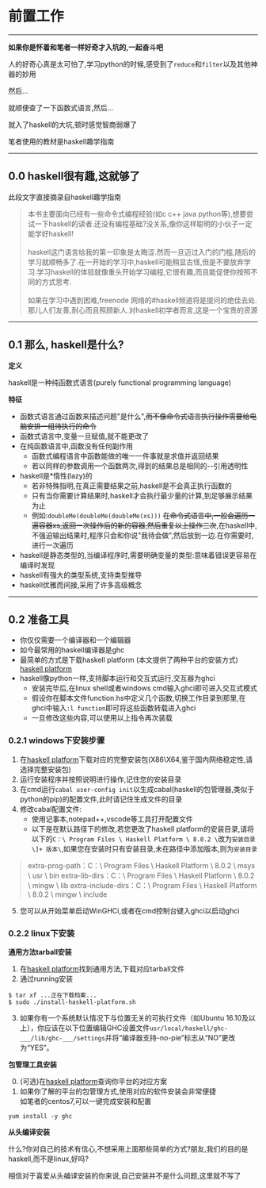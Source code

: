 # 前置工作

---

**如果你是怀着和笔者一样好奇才入坑的,一起奋斗吧**

人的好奇心真是太可怕了,学习python的时候,感受到了`reduce`和`filter`以及其他神器的妙用

然后...

就顺便查了一下函数式语言,然后...

就入了haskell的大坑,顿时感觉智商弱爆了

笔者使用的教材是haskell趣学指南

---

## 0.0 haskell很有趣,这就够了

此段文字直接摘录自haskell趣学指南

>本书主要面向已经有一些命令式编程经验(如c c++ java python等),想要尝试一下haskell的读者.还没有编程基础?没关系,像你这样聪明的小伙子一定能学好haskell!<br /><br />haskell这门语言给我的第一印象是太晦涩.然而一旦迈过入门的门槛,随后的学习就顺畅多了.在一开始的学习中,haskell可能稍显古怪,但是不要放弃学习.学习haskell的体验就像重头开始学习编程,它很有趣,而且能促使你按照不同的方式思考.<br /><br />如果在学习中遇到困难,freenode 网络的#haskell频道将是提问的绝佳去处.那儿人们友善,耐心而且照顾新人.对haskell初学者而言,这是一个宝贵的资源

---

## 0.1 那么, haskell是什么?

**定义**

haskell是一种纯函数式语言(purely functional programming language)

**特征**

- 函数式语言通过函数来描述问题"是什么",~~而不像命令式语言执行操作需要给电脑安排一组待执行的命令~~
- 函数式语言中,变量一旦赋值,就不能更改了
- 在纯函数语言中,函数没有任何副作用
  - 函数式编程语言中函数能做的唯一一件事就是求值并返回结果
  - 若以同样的参数调用一个函数两次,得到的结果总是相同的--引用透明性
- haskell是*惰性(lazy)的
  - 若非特殊指明,在真正需要结果之前,haskell是不会真正执行函数的
  - 只有当你需要计算结果时,haskell才会执行最少量的计算,到足够展示结果为止
  - 例如:`doubleMe(doubleMe(doubleMe(xs)))`  ~~在命令式语言中,一般会遍历一遍容器xs,返回一次操作后的新的容器,然后重复以上操作三次~~,在haskell中,不强迫输出结果时,程序只会和你说"我待会做",然后放到一边.在你需要时,进行一次遍历
- haskell是静态类型的,当编译程序时,需要明确变量的类型:意味着错误更容易在编译时发现
- haskell有强大的类型系统,支持类型推导
- haskell优雅而间接,采用了许多高级概念

---

## 0.2 准备工具

- 你仅仅需要一个编译器和一个编辑器
- 如今最常用的haskell编译器是ghc
- 最简单的方式是下载haskell platform (本文提供了两种平台的安装方式) <br />
[haskell platform](https://hackage.haskell.org/platform)
- haskell像python一样,支持脚本运行和交互式运行,交互器为ghci
  - 安装完毕后,在linux shell或者windows cmd输入ghci即可进入交互式模式
  - 假设你在脚本文件function.hs中定义几个函数,切换工作目录到那里,在ghci中输入`:l function`即可将这些函数转载进入ghci
  - 一旦修改这些内容,可以使用以上指令再次装载


### 0.2.1 windows下安装步骤

1. 在[haskell platform](https://hackage.haskell.org/platform)下载对应的完整安装包(X86\X64,鉴于国内网络稳定性,请选择完整安装包)
2. 运行安装程序并按照说明进行操作,记住您的安装目录
3. 在cmd运行`cabal user-config init`以生成cabal(haskell的包管理器,类似于python的pip)的配置文件,此时请记住生成文件的目录
4. 修改cabal配置文件:<br />
   - 使用记事本,notepad++,vscode等工具打开配置文件
   - 以下是在默认路径下的修改,若您更改了haskell platform的安装目录,请将以下的`C：\ Program Files \ Haskell Platform \ 8.0.2 \`改为`安装目录\]+
    版本\`,如果您在安装时只有安装目录,未在路径中添加版本,则为`安装目录`

>extra-prog-path：C：\ Program Files \ Haskell Platform \ 8.0.2 \ msys \ usr \ bin
extra-lib-dirs：C：\ Program Files \ Haskell Platform \ 8.0.2 \ mingw \ lib
extra-include-dirs：C：\ Program Files \ Haskell Platform \ 8.0.2 \ mingw \ include

5. 您可以从开始菜单启动WinGHCi,或者在cmd控制台键入ghci以启动ghci


### 0.2.2 linux下安装

**通用方法tarball安装** 

1. 在[haskell platform](https://hackage.haskell.org/platform)找到通用方法,下载对应tarball文件
2. 通过running安装
```
$ tar xf ...正在下载档案...
$ sudo ./install-haskell-platform.sh
```
3. 如果你有一个系统默认情况下与位置无关的可执行文件（如Ubuntu 16.10及以上），你应该在以下位置编辑GHC设置文件`usr/local/haskell/ghc-___/lib/ghc-___/settings`并将“编译器支持-no-pie”标志从“NO”更改为“YES”。

**包管理工具安装**

0. (可选)在[haskell platform](https://hackage.haskell.org/platform)查询你平台的对应方案
1. 如果你了解的平台的包管理方式,使用对应的软件安装会非常便捷<br />
如笔者的centos7,可以一键完成安装和配置
```
yum install -y ghc
```

**从头编译安装**

什么?你对自己的技术有信心,不想采用上面那些简单的方式?朋友,我们的目的是haskell,而不是linux,好吗?

相信对于喜爱从头编译安装的你来说,自己安装并不是什么问题,这里就不写了

